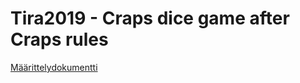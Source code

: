 # Tira2019 - Craps dice game after Craps rules
[Määrittelydokumentti](Docs/Määrittelydokumentti.pdf)
